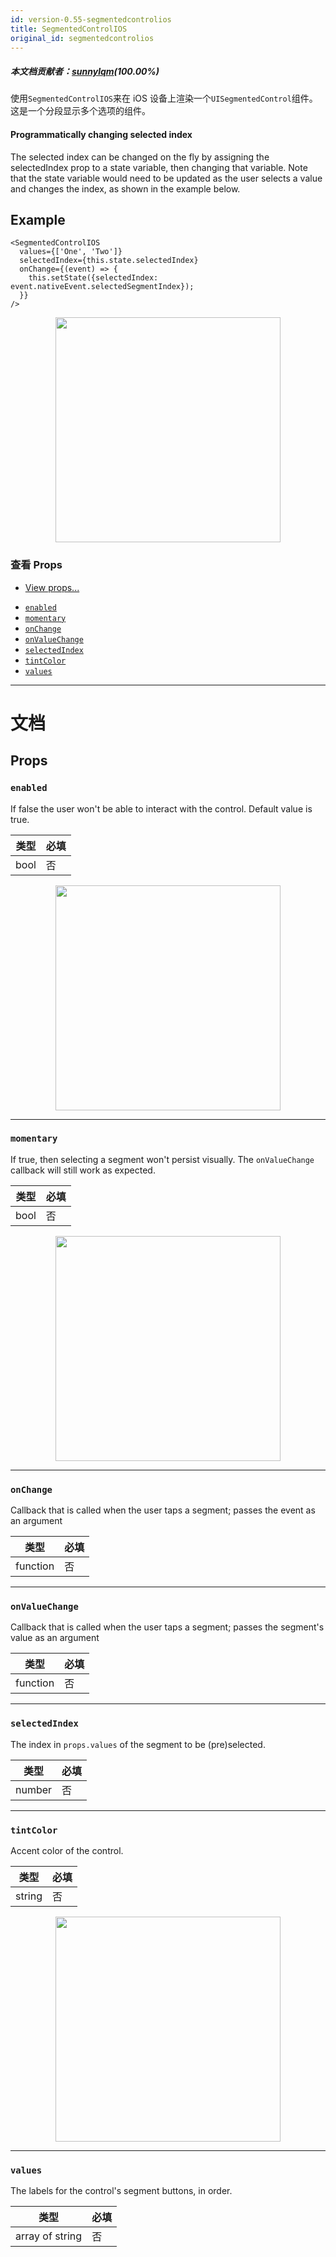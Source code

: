 ```yaml
---
id: version-0.55-segmentedcontrolios
title: SegmentedControlIOS
original_id: segmentedcontrolios
---
```


##### 本文档贡献者：[sunnylqm](https://github.com/search?q=sunnylqm%40qq.com+in%3Aemail&type=Users)(100.00%)

使用`SegmentedControlIOS`来在 iOS 设备上渲染一个`UISegmentedControl`组件。这是一个分段显示多个选项的组件。

#### Programmatically changing selected index

The selected index can be changed on the fly by assigning the selectedIndex prop to a state variable, then changing that variable. Note that the state variable would need to be updated as the user selects a value and changes the index, as shown in the example below.

## Example

```
<SegmentedControlIOS
  values={['One', 'Two']}
  selectedIndex={this.state.selectedIndex}
  onChange={(event) => {
    this.setState({selectedIndex: event.nativeEvent.selectedSegmentIndex});
  }}
/>
```

<center><img src="assets/SegmentedControlIOS/example.gif" width="360"></img></center>

### 查看 Props

- [View props...](view.md#props)

* [`enabled`](segmentedcontrolios.md#enabled)
* [`momentary`](segmentedcontrolios.md#momentary)
* [`onChange`](segmentedcontrolios.md#onchange)
* [`onValueChange`](segmentedcontrolios.md#onvaluechange)
* [`selectedIndex`](segmentedcontrolios.md#selectedindex)
* [`tintColor`](segmentedcontrolios.md#tintcolor)
* [`values`](segmentedcontrolios.md#values)

---

# 文档

## Props

### `enabled`

If false the user won't be able to interact with the control. Default value is true.

| 类型 | 必填 |
| ---- | ---- |
| bool | 否   |

<center><img src="assets/SegmentedControlIOS/enabled.png" width="360"></img></center>

---

### `momentary`

If true, then selecting a segment won't persist visually. The `onValueChange` callback will still work as expected.

| 类型 | 必填 |
| ---- | ---- |
| bool | 否   |

<center><img src="assets/SegmentedControlIOS/momentary.gif" width="360"></img></center>

---

### `onChange`

Callback that is called when the user taps a segment; passes the event as an argument

| 类型     | 必填 |
| -------- | ---- |
| function | 否   |

---

### `onValueChange`

Callback that is called when the user taps a segment; passes the segment's value as an argument

| 类型     | 必填 |
| -------- | ---- |
| function | 否   |

---

### `selectedIndex`

The index in `props.values` of the segment to be (pre)selected.

| 类型   | 必填 |
| ------ | ---- |
| number | 否   |

---

### `tintColor`

Accent color of the control.

| 类型   | 必填 |
| ------ | ---- |
| string | 否   |

<center><img src="assets/SegmentedControlIOS/tintColor.png" width="360"></img></center>

---

### `values`

The labels for the control's segment buttons, in order.

| 类型            | 必填 |
| --------------- | ---- |
| array of string | 否   |
